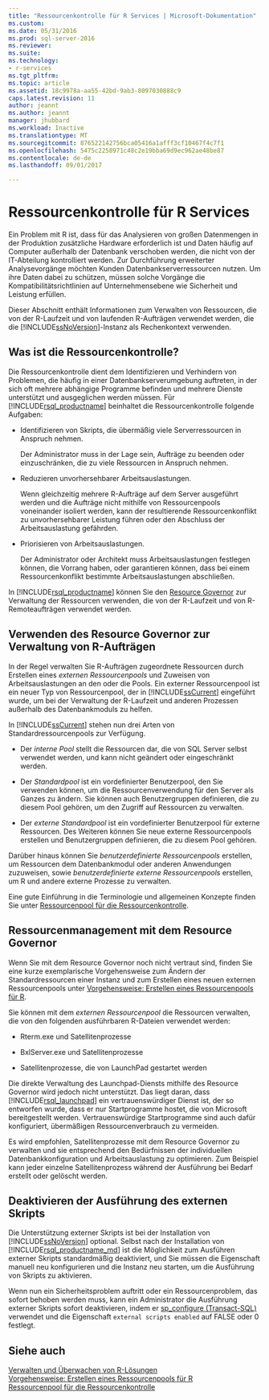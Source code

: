 ```yaml
---
title: "Ressourcenkontrolle für R Services | Microsoft-Dokumentation"
ms.custom: 
ms.date: 05/31/2016
ms.prod: sql-server-2016
ms.reviewer: 
ms.suite: 
ms.technology:
- r-services
ms.tgt_pltfrm: 
ms.topic: article
ms.assetid: 18c9978a-aa55-42bd-9ab3-8097030888c9
caps.latest.revision: 11
author: jeannt
ms.author: jeannt
manager: jhubbard
ms.workload: Inactive
ms.translationtype: MT
ms.sourcegitcommit: 876522142756bca05416a1afff3cf10467f4c7f1
ms.openlocfilehash: 5475c2258971c48c2e19bba69d9ec962ae48be87
ms.contentlocale: de-de
ms.lasthandoff: 09/01/2017

---
```

# <a name="resource-governance-for-r-services"></a>Ressourcenkontrolle für R Services
  Ein Problem mit R ist, dass für das Analysieren von großen Datenmengen in der Produktion zusätzliche Hardware erforderlich ist und Daten häufig auf Computer außerhalb der Datenbank verschoben werden, die nicht von der IT-Abteilung kontrolliert werden.  Zur Durchführung erweiterter Analysevorgänge möchten Kunden Datenbankserverressourcen nutzen. Um ihre Daten dabei zu schützen, müssen solche Vorgänge die Kompatibilitätsrichtlinien auf Unternehmensebene wie Sicherheit und Leistung erfüllen.  
  
 Dieser Abschnitt enthält Informationen zum Verwalten von Ressourcen, die von der R-Laufzeit und von laufenden R-Aufträgen verwendet werden, die die [!INCLUDE[ssNoVersion](../../includes/ssnoversion-md.md)]-Instanz als Rechenkontext verwenden.  
  
## <a name="what-is-resource-governance"></a>Was ist die Ressourcenkontrolle?  
 Die Ressourcenkontrolle dient dem Identifizieren und Verhindern von Problemen, die häufig in einer Datenbankserverumgebung auftreten, in der sich oft mehrere abhängige Programme befinden und mehrere Dienste unterstützt und ausgeglichen werden müssen. Für [!INCLUDE[rsql_productname](../../includes/rsql-productname-md.md)] beinhaltet die Ressourcenkontrolle folgende Aufgaben:  
  
-   Identifizieren von Skripts, die übermäßig viele Serverressourcen in Anspruch nehmen.  
  
     Der Administrator muss in der Lage sein, Aufträge zu beenden oder einzuschränken, die zu viele Ressourcen in Anspruch nehmen.  
  
-   Reduzieren unvorhersehbarer Arbeitsauslastungen.  
  
     Wenn gleichzeitig mehrere R-Aufträge auf dem Server ausgeführt werden und die Aufträge nicht mithilfe von Ressourcenpools voneinander isoliert werden, kann der resultierende Ressourcenkonflikt zu unvorhersehbarer Leistung führen oder den Abschluss der Arbeitsauslastung gefährden.  
  
-   Priorisieren von Arbeitsauslastungen.  
  
     Der Administrator oder Architekt muss Arbeitsauslastungen festlegen können, die Vorrang haben, oder garantieren können, dass bei einem Ressourcenkonflikt bestimmte Arbeitsauslastungen abschließen.  
  
 In [!INCLUDE[rsql_productname](../../includes/rsql-productname-md.md)] können Sie den [Resource Governor](../../relational-databases/resource-governor/resource-governor.md) zur Verwaltung der Ressourcen verwenden, die von der R-Laufzeit und von R-Remoteaufträgen verwendet werden.  
  
## <a name="how-to-use-resource-governor-to-manage-r-jobs"></a>Verwenden des Resource Governor zur Verwaltung von R-Aufträgen  
 In der Regel verwalten Sie R-Aufträgen zugeordnete Ressourcen durch Erstellen eines *externen Ressourcenpools* und Zuweisen von Arbeitsauslastungen an den oder die Pools. Ein externer Ressourcenpool ist ein neuer Typ von Ressourcenpool, der in [!INCLUDE[ssCurrent](../../includes/sscurrent-md.md)] eingeführt wurde, um bei der Verwaltung der R-Laufzeit und anderen Prozessen außerhalb des Datenbankmoduls zu helfen.  
  
 In [!INCLUDE[ssCurrent](../../includes/sscurrent-md.md)] stehen nun drei Arten von Standardressourcenpools zur Verfügung.  
  
-   Der *interne Pool* stellt die Ressourcen dar, die von SQL Server selbst verwendet werden, und kann nicht geändert oder eingeschränkt werden.  
  
-   Der *Standardpool* ist ein vordefinierter Benutzerpool, den Sie verwenden können, um die Ressourcenverwendung für den Server als Ganzes zu ändern. Sie können auch Benutzergruppen definieren, die zu diesem Pool gehören, um den Zugriff auf Ressourcen zu verwalten.  
  
-   Der *externe Standardpool* ist ein vordefinierter Benutzerpool für externe Ressourcen. Des Weiteren können Sie neue externe Ressourcenpools erstellen und Benutzergruppen definieren, die zu diesem Pool gehören.  
  
 Darüber hinaus können Sie *benutzerdefinierte Ressourcenpools* erstellen, um Ressourcen dem Datenbankmodul oder anderen Anwendungen zuzuweisen, sowie *benutzerdefinierte externe Ressourcenpools* erstellen, um R und andere externe Prozesse zu verwalten.  
  
 Eine gute Einführung in die Terminologie und allgemeinen Konzepte finden Sie unter [Ressourcenpool für die Ressourcenkontrolle](../../relational-databases/resource-governor/resource-governor-resource-pool.md).  

  
## <a name="resource-management-using-resource-governor"></a>Ressourcenmanagement mit dem Resource Governor 

   Wenn Sie mit dem Resource Governor noch nicht vertraut sind, finden Sie eine kurze exemplarische Vorgehensweise zum Ändern der Standardressourcen einer Instanz und zum Erstellen eines neuen externen Ressourcenpools unter [Vorgehensweise: Erstellen eines Ressourcenpools für R](../../advanced-analytics/r-services/how-to-create-a-resource-pool-for-r.md).   
  
 Sie können mit dem *externen Ressourcenpool* die Ressourcen verwalten, die von den folgenden ausführbaren R-Dateien verwendet werden:  
  
-   Rterm.exe und Satellitenprozesse  
  
-   BxlServer.exe und Satellitenprozesse  
  
-   Satellitenprozesse, die von LaunchPad gestartet werden  
  
 Die direkte Verwaltung des Launchpad-Diensts mithilfe des Resource Governor wird jedoch nicht unterstützt. Das liegt daran, dass [!INCLUDE[rsql_launchpad](../../includes/rsql-launchpad-md.md)] ein vertrauenswürdiger Dienst ist, der so entworfen wurde, dass er nur Startprogramme hostet, die von Microsoft bereitgestellt werden. Vertrauenswürdige Startprogramme sind auch dafür konfiguriert, übermäßigen Ressourcenverbrauch zu vermeiden.  
  
 Es wird empfohlen, Satellitenprozesse mit dem Resource Governor zu verwalten und sie entsprechend den Bedürfnissen der individuellen Datenbankkonfiguration und Arbeitsauslastung zu optimieren.  Zum Beispiel kann jeder einzelne Satellitenprozess während der Ausführung bei Bedarf erstellt oder gelöscht werden.  
  
## <a name="disable-external-script-execution"></a>Deaktivieren der Ausführung des externen Skripts  
 Die Unterstützung externer Skripts ist bei der Installation von [!INCLUDE[ssNoVersion](../../includes/ssnoversion-md.md)] optional. Selbst nach der Installation von [!INCLUDE[rsql_productname_md](../../includes/rsql-productname-md.md)] ist die Möglichkeit zum Ausführen externer Skripts standardmäßig deaktiviert, und Sie müssen die Eigenschaft manuell neu konfigurieren und die Instanz neu starten, um die Ausführung von Skripts zu aktivieren.  
  
 Wenn nun ein Sicherheitsproblem auftritt oder ein Ressourcenproblem, das sofort behoben werden muss, kann ein Administrator die Ausführung externer Skripts sofort deaktivieren, indem er [sp_configure &#40;Transact-SQL&#41;](../../relational-databases/system-stored-procedures/sp-configure-transact-sql.md) verwendet und die Eigenschaft `external scripts enabled` auf FALSE oder 0 festlegt.  
  
## <a name="see-also"></a>Siehe auch  
 [Verwalten und Überwachen von R-Lösungen](../../advanced-analytics/r-services/managing-and-monitoring-r-solutions.md)  
 [Vorgehensweise: Erstellen eines Ressourcenpools für R](../../advanced-analytics/r-services/how-to-create-a-resource-pool-for-r.md)  
 [Ressourcenpool für die Ressourcenkontrolle](../../relational-databases/resource-governor/resource-governor-resource-pool.md)
  


